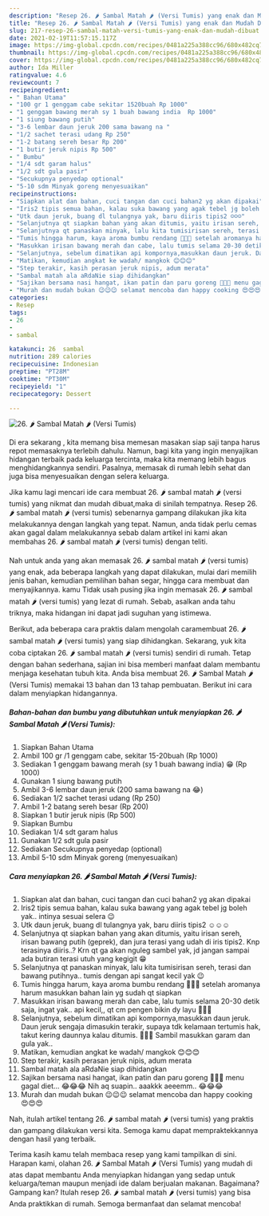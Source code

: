 ```yaml
---
description: "Resep 26. 🌶️ Sambal Matah 🌶️ (Versi Tumis) yang enak dan Mudah Dibuat"
title: "Resep 26. 🌶️ Sambal Matah 🌶️ (Versi Tumis) yang enak dan Mudah Dibuat"
slug: 217-resep-26-sambal-matah-versi-tumis-yang-enak-dan-mudah-dibuat
date: 2021-02-19T11:57:15.117Z
image: https://img-global.cpcdn.com/recipes/0481a225a388cc96/680x482cq70/26-🌶️-sambal-matah-🌶️-versi-tumis-foto-resep-utama.jpg
thumbnail: https://img-global.cpcdn.com/recipes/0481a225a388cc96/680x482cq70/26-🌶️-sambal-matah-🌶️-versi-tumis-foto-resep-utama.jpg
cover: https://img-global.cpcdn.com/recipes/0481a225a388cc96/680x482cq70/26-🌶️-sambal-matah-🌶️-versi-tumis-foto-resep-utama.jpg
author: Ida Miller
ratingvalue: 4.6
reviewcount: 7
recipeingredient:
- " Bahan Utama"
- "100 gr 1 genggam cabe sekitar 1520buah Rp 1000"
- "1 genggam bawang merah sy 1 buah bawang india  Rp 1000"
- "1 siung bawang putih"
- "3-6 lembar daun jeruk 200 sama bawang na "
- "1/2 sachet terasi udang Rp 250"
- "1-2 batang sereh besar Rp 200"
- "1 butir jeruk nipis Rp 500"
- " Bumbu"
- "1/4 sdt garam halus"
- "1/2 sdt gula pasir"
- "Secukupnya penyedap optional"
- "5-10 sdm Minyak goreng menyesuaikan"
recipeinstructions:
- "Siapkan alat dan bahan, cuci tangan dan cuci bahan2 yg akan dipakai"
- "Iris2 tipis semua bahan, kalau suka bawang yang agak tebel jg boleh yak.. intinya sesuai selera 😉"
- "Utk daun jeruk, buang dl tulangnya yak, baru diiris tipis2 ☺️☺️☺️"
- "Selanjutnya qt siapkan bahan yang akan ditumis, yaitu irisan sereh, irisan bawang putih (geprek), dan jura terasi yang udah di iris tipis2. Knp terasinya diiris..? Krn qt ga akan nguleg sambel yak, jd jangan sampai ada butiran terasi utuh yang kegigit 😁"
- "Selanjutnya qt panaskan minyak, lalu kita tumisirisan sereh, terasi dan bawang putihnya.. tumis dengan api sangat kecil yak 😉"
- "Tumis hingga harum, kaya aroma bumbu rendang 🤤🤤🤤 setelah aromanya harum masukkan bahan lain yg sudah qt siapkan"
- "Masukkan irisan bawang merah dan cabe, lalu tumis selama 20-30 detik saja, ingat yak.. api kecil,, qt cm pengen bikin dy layu 🤩🤩🤩"
- "Selanjutnya, sebelum dimatikan api kompornya,masukkan daun jeruk. Daun jeruk sengaja dimasukin terakir, supaya tdk kelamaan tertumis hak, takut kering daunnya kalau ditumis. 🥰🥰🥰 Sambil masukkan garam dan gula yak.."
- "Matikan, kemudian angkat ke wadah/ mangkok 😊😊😊"
- "Step terakir, kasih perasan jeruk nipis, adum merata"
- "Sambal matah ala aRdaNie siap dihidangkan"
- "Sajikan bersama nasi hangat, ikan patin dan paru goreng 🤤🙊😂 menu gagal diet... 😂😂😂 Nih aq suapin.. aaakkk aeeemm.. 😂😂😂"
- "Murah dan mudah bukan 😉😉😉 selamat mencoba dan happy cooking 😍😍😍"
categories:
- Resep
tags:
- 26
- 
- sambal

katakunci: 26  sambal 
nutrition: 289 calories
recipecuisine: Indonesian
preptime: "PT28M"
cooktime: "PT30M"
recipeyield: "1"
recipecategory: Dessert

---
```



![26. 🌶️ Sambal Matah 🌶️ (Versi Tumis)](https://img-global.cpcdn.com/recipes/0481a225a388cc96/680x482cq70/26-🌶️-sambal-matah-🌶️-versi-tumis-foto-resep-utama.jpg)

Di era  sekarang , kita memang bisa memesan masakan siap saji tanpa harus repot memasaknya terlebih dahulu. Namun, bagi kita yang ingin menyajikan hidangan terbaik pada keluarga tercinta, maka kita memang lebih bagus menghidangkannya sendiri. Pasalnya, memasak di rumah lebih sehat dan juga bisa menyesuaikan dengan selera keluarga.

Jika kamu lagi mencari ide cara membuat 26. 🌶️ sambal matah 🌶️ (versi tumis) yang nikmat dan mudah dibuat,maka di sinilah tempatnya. Resep 26. 🌶️ sambal matah 🌶️ (versi tumis)  sebenarnya gampang dilakukan jika kita melakukannya dengan langkah yang tepat. Namun, anda tidak perlu cemas akan gagal dalam melakukannya 
sebab dalam artikel ini kami akan membahas 26. 🌶️ sambal matah 🌶️ (versi tumis) dengan teliti.  



Nah untuk anda yang akan memasak 26. 🌶️ sambal matah 🌶️ (versi tumis) yang enak, ada beberapa langkah yang dapat dilakukan, mulai dari memilih jenis bahan, kemudian pemilihan bahan segar, hingga cara membuat dan menyajikannya. kamu Tidak usah pusing jika ingin memasak 26. 🌶️ sambal matah 🌶️ (versi tumis) yang lezat di rumah. Sebab, asalkan anda  tahu triknya, maka hidangan ini dapat jadi suguhan yang istimewa.

Berikut, ada beberapa cara praktis  dalam mengolah caramembuat 26. 🌶️ sambal matah 🌶️ (versi tumis) yang siap dihidangkan. Sekarang, yuk kita coba ciptakan 26. 🌶️ sambal matah 🌶️ (versi tumis) sendiri di rumah. Tetap dengan bahan sederhana, sajian ini bisa memberi manfaat dalam membantu menjaga kesehatan tubuh kita. Anda bisa membuat 26. 🌶️ Sambal Matah 🌶️ (Versi Tumis) memakai 13 bahan dan 13 tahap pembuatan. Berikut ini cara dalam menyiapkan hidangannya.

<!--inarticleads1-->

##### Bahan-bahan dan bumbu yang dibutuhkan untuk menyiapkan 26. 🌶️ Sambal Matah 🌶️ (Versi Tumis):

1. Siapkan  Bahan Utama
1. Ambil 100 gr /1 genggam cabe, sekitar 15-20buah (Rp 1000)
1. Sediakan 1 genggam bawang merah (sy 1 buah bawang india) 😁 (Rp 1000)
1. Gunakan 1 siung bawang putih
1. Ambil 3-6 lembar daun jeruk (200 sama bawang na 😂)
1. Sediakan 1/2 sachet terasi udang (Rp 250)
1. Ambil 1-2 batang sereh besar (Rp 200)
1. Siapkan 1 butir jeruk nipis (Rp 500)
1. Siapkan  Bumbu
1. Sediakan 1/4 sdt garam halus
1. Gunakan 1/2 sdt gula pasir
1. Sediakan Secukupnya penyedap (optional)
1. Ambil 5-10 sdm Minyak goreng (menyesuaikan)




<!--inarticleads2-->

##### Cara menyiapkan 26. 🌶️ Sambal Matah 🌶️ (Versi Tumis):

1. Siapkan alat dan bahan, cuci tangan dan cuci bahan2 yg akan dipakai
1. Iris2 tipis semua bahan, kalau suka bawang yang agak tebel jg boleh yak.. intinya sesuai selera 😉
1. Utk daun jeruk, buang dl tulangnya yak, baru diiris tipis2 ☺️☺️☺️
1. Selanjutnya qt siapkan bahan yang akan ditumis, yaitu irisan sereh, irisan bawang putih (geprek), dan jura terasi yang udah di iris tipis2. Knp terasinya diiris..? Krn qt ga akan nguleg sambel yak, jd jangan sampai ada butiran terasi utuh yang kegigit 😁
1. Selanjutnya qt panaskan minyak, lalu kita tumisirisan sereh, terasi dan bawang putihnya.. tumis dengan api sangat kecil yak 😉
1. Tumis hingga harum, kaya aroma bumbu rendang 🤤🤤🤤 setelah aromanya harum masukkan bahan lain yg sudah qt siapkan
1. Masukkan irisan bawang merah dan cabe, lalu tumis selama 20-30 detik saja, ingat yak.. api kecil,, qt cm pengen bikin dy layu 🤩🤩🤩
1. Selanjutnya, sebelum dimatikan api kompornya,masukkan daun jeruk. Daun jeruk sengaja dimasukin terakir, supaya tdk kelamaan tertumis hak, takut kering daunnya kalau ditumis. 🥰🥰🥰 Sambil masukkan garam dan gula yak..
1. Matikan, kemudian angkat ke wadah/ mangkok 😊😊😊
1. Step terakir, kasih perasan jeruk nipis, adum merata
1. Sambal matah ala aRdaNie siap dihidangkan
1. Sajikan bersama nasi hangat, ikan patin dan paru goreng 🤤🙊😂 menu gagal diet... 😂😂😂 Nih aq suapin.. aaakkk aeeemm.. 😂😂😂
1. Murah dan mudah bukan 😉😉😉 selamat mencoba dan happy cooking 😍😍😍




Nah, itulah artikel tentang  26. 🌶️ sambal matah 🌶️ (versi tumis)  yang praktis dan gampang dilakukan versi kita. Semoga kamu dapat mempraktekkannya dengan hasil yang terbaik. 

Terima kasih kamu telah membaca resep yang kami tampilkan di sini. Harapan kami, olahan  26. 🌶️ Sambal Matah 🌶️ (Versi Tumis) yang mudah di atas dapat membantu Anda menyiapkan hidangan yang sedap untuk keluarga/teman maupun menjadi ide dalam berjualan makanan. Bagaimana? Gampang kan? Itulah resep 26. 🌶️ sambal matah 🌶️ (versi tumis) yang bisa Anda praktikkan di rumah. Semoga bermanfaat dan selamat mencoba!

